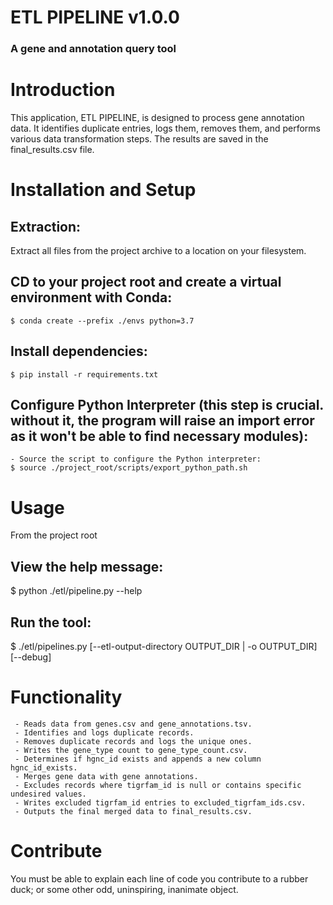 # ETL PIPELINE v1.0.0
### A gene and annotation query tool

# Introduction 

This application, ETL PIPELINE, is designed to process gene annotation data. It identifies duplicate entries, logs them, removes them, and performs various data transformation steps. The results are saved in the final_results.csv file.

# Installation and Setup
    
## Extraction: 
Extract all files from the project archive to a location on your filesystem.
## CD to your project root and create a virtual environment with Conda: 
    $ conda create --prefix ./envs python=3.7
## Install dependencies:
    $ pip install -r requirements.txt
## Configure Python Interpreter (**this step is crucial. without it, the program will raise an import error as it won't be able to find necessary modules**):
    - Source the script to configure the Python interpreter:
    $ source ./project_root/scripts/export_python_path.sh

# Usage
From the project root

## View the help message:
$ python ./etl/pipeline.py --help

## Run the tool:
$ ./etl/pipelines.py [--etl-output-directory OUTPUT_DIR | -o OUTPUT_DIR] [--debug]

# Functionality
     - Reads data from genes.csv and gene_annotations.tsv.
     - Identifies and logs duplicate records.
     - Removes duplicate records and logs the unique ones.
     - Writes the gene_type count to gene_type_count.csv.
     - Determines if hgnc_id exists and appends a new column hgnc_id_exists.
     - Merges gene data with gene annotations.
     - Excludes records where tigrfam_id is null or contains specific undesired values.
     - Writes excluded tigrfam_id entries to excluded_tigrfam_ids.csv.
     - Outputs the final merged data to final_results.csv.




    

# Contribute
You must be able to explain each line of code you contribute to a rubber duck; or some other odd, uninspiring, inanimate object.

